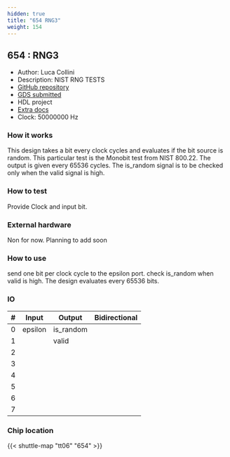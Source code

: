 ```yaml
---
hidden: true
title: "654 RNG3"
weight: 154
---
```


## 654 : RNG3

* Author: Luca Collini
* Description: NIST RNG TESTS
* [GitHub repository](https://github.com/Lucaz97/RNG3_tt)
* [GDS submitted](https://github.com/Lucaz97/RNG3_tt/actions/runs/8560273862)
* HDL project
* [Extra docs]()
* Clock: 50000000 Hz

<!---

This file is used to generate your project datasheet. Please fill in the information below and delete any unused
sections.

You can also include images in this folder and reference them in the markdown. Each image must be less than
512 kb in size, and the combined size of all images must be less than 1 MB.
-->


### How it works

This design takes a bit every clock cycles and evaluates if the bit source is random. This particular test is the Monobit test from NIST 800.22.
The output is given every 65536 cycles. The is_random signal is to be checked only when the valid signal is high.

### How to test

Provide Clock and input bit.

### External hardware

Non for now. Planning to add soon

### How to use

send one bit per clock cycle to the epsilon port. check is_random when valid is high. The design evaluates every 65536 bits.


### IO

| #             | Input    | Output   | Bidirectional   |
| ------------- | -------- | -------- | --------------- |
| 0 | epsilon  | is_random  |      |
| 1 |   | valid  |      |
| 2 |   |   |      |
| 3 |   |   |      |
| 4 |   |   |      |
| 5 |   |   |      |
| 6 |   |   |      |
| 7 |   |   |      |


### Chip location

{{< shuttle-map "tt06" "654" >}}
